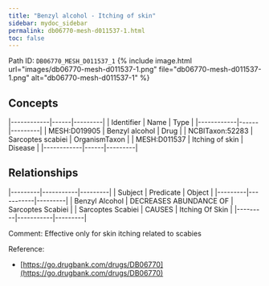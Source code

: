```yaml
---
title: "Benzyl alcohol - Itching of skin"
sidebar: mydoc_sidebar
permalink: db06770-mesh-d011537-1.html
toc: false 
---
```



Path ID: `DB06770_MESH_D011537_1`
{% include image.html url="images/db06770-mesh-d011537-1.png" file="db06770-mesh-d011537-1.png" alt="db06770-mesh-d011537-1" %}

## Concepts

|------------|------|---------|
| Identifier | Name | Type    |
|------------|------|---------|
| MESH:D019905 | Benzyl alcohol | Drug |
| NCBITaxon:52283 | Sarcoptes scabiei | OrganismTaxon |
| MESH:D011537 | Itching of skin | Disease |
|------------|------|---------|

## Relationships

|---------|-----------|---------|
| Subject | Predicate | Object  |
|---------|-----------|---------|
| Benzyl Alcohol | DECREASES ABUNDANCE OF | Sarcoptes Scabiei |
| Sarcoptes Scabiei | CAUSES | Itching Of Skin |
|---------|-----------|---------|

Comment: Effective only for skin itching related to scabies

Reference: 
  - [https://go.drugbank.com/drugs/DB06770](https://go.drugbank.com/drugs/DB06770)
